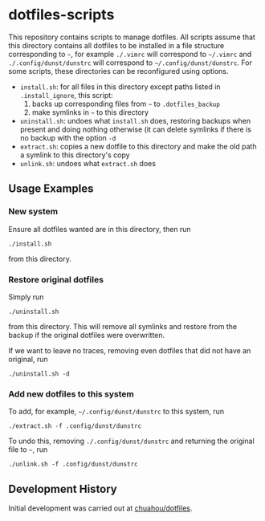 # dotfiles-scripts

This repository contains scripts to manage dotfiles. All scripts assume that
this directory contains all dotfiles to be installed in a file structure
corresponding to `~`, for example `./.vimrc` will correspond to `~/.vimrc` and
`./.config/dunst/dunstrc` will correspond to `~/.config/dunst/dunstrc`. For some
scripts, these directories can be reconfigured using options.

- `install.sh`: for all files in this directory except paths listed in
	`.install_ignore`, this script:
	1. backs up corresponding files from `~` to
		`.dotfiles_backup`
	2. make symlinks in `~` to this directory
- `uninstall.sh`: undoes what `install.sh` does, restoring backups when present
	and doing nothing otherwise (it can delete symlinks if there is no backup
	with the option `-d`
- `extract.sh`: copies a new dotfile to this directory and make the old path a
	symlink to this directory's copy
- `unlink.sh`: undoes what `extract.sh` does

## Usage Examples

### New system

Ensure all dotfiles wanted are in this directory, then run

	./install.sh

from this directory.

### Restore original dotfiles

Simply run

	./uninstall.sh

from this directory. This will remove all symlinks and restore from the backup
if the original dotfiles were overwritten.

If we want to leave no traces, removing even dotfiles that
did not have an original, run

	./uninstall.sh -d

### Add new dotfiles to this system

To add, for example, `~/.config/dunst/dunstrc` to this system, run

	./extract.sh -f .config/dunst/dunstrc

To undo this, removing `./.config/dunst/dunstrc` and returning the original file
to `~`, run

	./unlink.sh -f .config/dunst/dunstrc

## Development History

Initial development was carried out at
[chuahou/dotfiles](https://github.com/chuahou/dotfiles).
